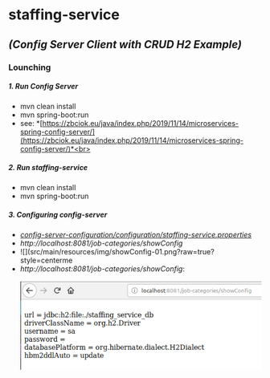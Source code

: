 # staffing-service
## *(Config Server Client with CRUD H2 Example)*
### Lounching
##### 1. Run Config Server
* mvn clean install
* mvn spring-boot:run
* see: *[https://zbciok.eu/java/index.php/2019/11/14/microservices-spring-config-server/](https://zbciok.eu/java/index.php/2019/11/14/microservices-spring-config-server/)*<br>
##### 2. Run *staffing-service*<br>
* mvn clean install
* mvn spring-boot:run
##### 3. Configuring config-server
* *[ config-server-configuration/configuration/staffing-service.properties ](https://github.com/ZbCiok/config-server-configuration/blob/master/configuration/staffing-service.properties)*
* *http://localhost:8081/job-categories/showConfig*
* ![](src/main/resources/img/showConfig-01.png?raw=true?style=centerme
* *http://localhost:8081/job-categories/showConfig*:<br><br>
![](src/main/resources/img/showConfig-01.png?raw=true?style=centerme)
